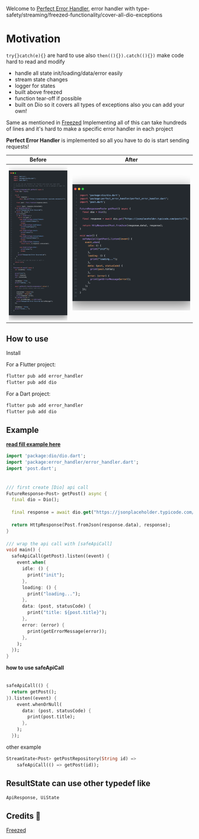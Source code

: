 Welcome to [Perfect Error Handler](https://pub.dev/packages/error_handler), error handler with type-safety/streaming/freezed-functionality/cover-all-dio-exceptions

# Motivation
`try{}catch(e){}` are hard to use also `then((){}).catch((){})` make code hard to read and modify



- handle all state init/loading/data/error easily
- stream state changes 
- logger for states
- built above freezed
- function tear-off if possible
- built on Dio so it covers all types of exceptions also you can add your own!

Same as mentioned in [Freezed](https://pub.dev/packages/freezed)
Implementing all of this can take hundreds of lines
and it's hard to make a specific error handler in each project

**Perfect Error Handler** is implemented so all you have to do is start sending requests!

| Before                          | After                          |
| ------------------------------- | ------------------------------ |
| ![before](readme/before.png) | ![before](readme/after.png) |


## How to use
Install

For a Flutter project:
```cmd
flutter pub add error_handler
flutter pub add dio
```

For a Dart project:
```cmd
flutter pub add error_handler
flutter pub add dio
```


## Example
**[read fill example here](example/error_handler_example.dart)**

```dart
import 'package:dio/dio.dart';
import 'package:error_handler/error_handler.dart';
import 'post.dart';


/// first create [Dio] api call
FutureResponse<Post> getPost() async {
  final dio = Dio();

  final response = await dio.get("https://jsonplaceholder.typicode.com/posts/1");

  return HttpResponse(Post.fromJson(response.data), response);
}

/// wrap the api call with [safeApiCall]
void main() {
  safeApiCall(getPost).listen((event) {
    event.when(
      idle: () {
        print("init");
      },
      loading: () {
        print("loading...");
      },
      data: (post, statusCode) {
        print("title: ${post.title}");
      },
      error: (error) {
        print(getErrorMessage(error));
      },
    );
  });
}
```

**how to use safeApiCall**
```dart

safeApiCall(() {
  return getPost();
}).listen((event) {
    event.whenOrNull(
      data: (post, statusCode) {
        print(post.title);
      },
    );
  });
```

other example
```dart
StreamState<Post> getPostRepository(String id) =>
    safeApiCall(() => getPost(id));
```

## ResultState can use other typedef like
```
ApiResponse, UiState
```

## Credits 🙏
[Freezed](https://github.com/rrousselGit/freezed)
